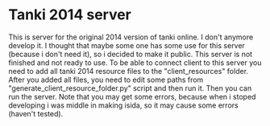 # Tanki 2014 server
This is server for the original 2014 version of tanki online. I don't anymore develop it. I thought that maybe some one has some use for this server (because i don't need it), so i decided to make it public. This server is not finished and not ready to use. To be able to connect client to this server you need to add all tanki 2014 resource files to the "client_resources" folder. After you added all files, you need to edit some paths from "generate_client_resource_folder.py" script and then run it. Then you can run the server. Note that you may get some errors, because when i stoped developing i was middle in making isida, so it may cause some errors (haven't tested).